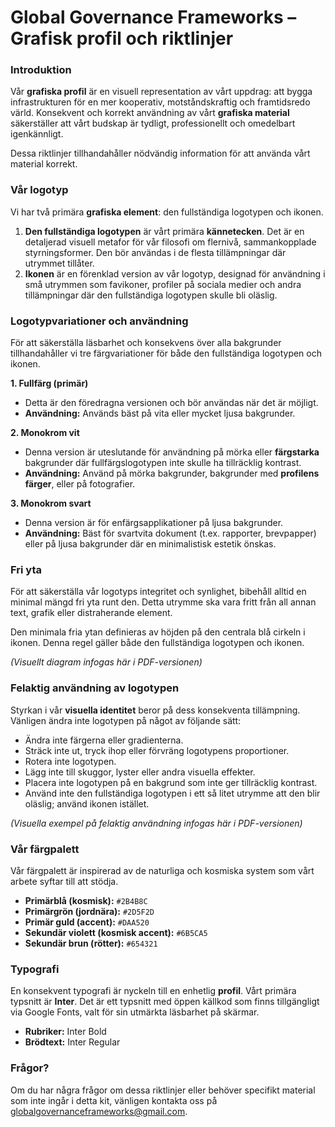 # Global Governance Frameworks – **Grafisk profil och riktlinjer**

### Introduktion

Vår **grafiska profil** är en visuell representation av vårt uppdrag: att bygga infrastrukturen för en mer kooperativ, motståndskraftig och framtidsredo värld. Konsekvent och korrekt användning av vårt **grafiska material** säkerställer att vårt budskap är tydligt, professionellt och omedelbart igenkännligt.

Dessa riktlinjer tillhandahåller nödvändig information för att använda vårt material korrekt.

### Vår logotyp

Vi har två primära **grafiska element**: den fullständiga logotypen och ikonen.

1.  **Den fullständiga logotypen** är vårt primära **kännetecken**. Det är en detaljerad visuell metafor för vår filosofi om flernivå, sammankopplade styrningsformer. Den bör användas i de flesta tillämpningar där utrymmet tillåter.
2.  **Ikonen** är en förenklad version av vår logotyp, designad för användning i små utrymmen som favikoner, profiler på sociala medier och andra tillämpningar där den fullständiga logotypen skulle bli oläslig.

### Logotypvariationer och användning

För att säkerställa läsbarhet och konsekvens över alla bakgrunder tillhandahåller vi tre färgvariationer för både den fullständiga logotypen och ikonen.

**1. Fullfärg (primär)**
* Detta är den föredragna versionen och bör användas när det är möjligt.
* **Användning:** Används bäst på vita eller mycket ljusa bakgrunder.

**2. Monokrom vit**
* Denna version är uteslutande för användning på mörka eller **färgstarka** bakgrunder där fullfärgslogotypen inte skulle ha tillräcklig kontrast.
* **Användning:** Använd på mörka bakgrunder, bakgrunder med **profilens färger**, eller på fotografier.

**3. Monokrom svart**
* Denna version är för enfärgsapplikationer på ljusa bakgrunder.
* **Användning:** Bäst för svartvita dokument (t.ex. rapporter, brevpapper) eller på ljusa bakgrunder där en minimalistisk estetik önskas.

### Fri yta

För att säkerställa vår logotyps integritet och synlighet, bibehåll alltid en minimal mängd fri yta runt den. Detta utrymme ska vara fritt från all annan text, grafik eller distraherande element.

Den minimala fria ytan definieras av höjden på den centrala blå cirkeln i ikonen. Denna regel gäller både den fullständiga logotypen och ikonen.

*(Visuellt diagram infogas här i PDF-versionen)*

### Felaktig användning av logotypen

Styrkan i vår **visuella identitet** beror på dess konsekventa tillämpning. Vänligen ändra inte logotypen på något av följande sätt:

* Ändra inte färgerna eller gradienterna.
* Sträck inte ut, tryck ihop eller förvräng logotypens proportioner.
* Rotera inte logotypen.
* Lägg inte till skuggor, lyster eller andra visuella effekter.
* Placera inte logotypen på en bakgrund som inte ger tillräcklig kontrast.
* Använd inte den fullständiga logotypen i ett så litet utrymme att den blir oläslig; använd ikonen istället.

*(Visuella exempel på felaktig användning infogas här i PDF-versionen)*

### Vår färgpalett

Vår färgpalett är inspirerad av de naturliga och kosmiska system som vårt arbete syftar till att stödja.

* **Primärblå (kosmisk):** `#2B4B8C`
* **Primärgrön (jordnära):** `#2D5F2D`
* **Primär guld (accent):** `#DAA520`
* **Sekundär violett (kosmisk accent):** `#6B5CA5`
* **Sekundär brun (rötter):** `#654321`

### Typografi

En konsekvent typografi är nyckeln till en enhetlig **profil**. Vårt primära typsnitt är **Inter**. Det är ett typsnitt med öppen källkod som finns tillgängligt via Google Fonts, valt för sin utmärkta läsbarhet på skärmar.

* **Rubriker:** Inter Bold
* **Brödtext:** Inter Regular

### Frågor?

Om du har några frågor om dessa riktlinjer eller behöver specifikt material som inte ingår i detta kit, vänligen kontakta oss på globalgovernanceframeworks@gmail.com.
